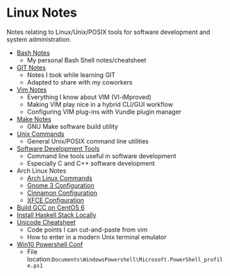 # Linux Notes
Notes relating to Linux/Unix/POSIX tools for
software development and system administration.
* [Bash Notes](BashNotes/bashNotes.txt)
  - My personal Bash Shell notes/cheatsheet
* [GIT Notes](GitNotes/gitNotes.txt)
  - Notes I took while learning GIT
  - Adapted to share with my coworkers
* [Vim Notes](VimNotes/README.md)
  - Everything I know about VIM (VI-iMproved)
  - Making VIM play nice in a hybrid CLI/GUI workflow
  - Configuring VIM plug-ins with Vundle plugin manager
* [Make Notes](MakeNotes/makeNotes.txt)
  - GNU Make software build utility
* [Unix Commands](UnixCommands/unixCommands.txt)
  - General Unix/POSIX command line utilities
* [Software Development Tools](softwareDevTools/softwareDevTools.md)
  - Command line tools useful in software development
  - Especially C and C++ software development
* Arch Linux Notes
  - [Arch Linux Commands](ArchLinuxNotes/archCommands.txt)
  - [Gnome 3 Configuration](ArchLinuxNotes/gnomeConf.md)
  - [Cinnamon Configuration](ArchLinuxNotes/cinnamonConf.txt)
  - [XFCE Configuration](ArchLinuxNotes/xfceConf.txt)
* [Build GCC on CentOS 6](CentOS6/buildGCC.txt)
* [Install Haskell Stack Locally](CentOS6/installStackLocally.txt)
* [Unicode Cheatsheet](Unicode/unicodeCheatSheet.txt)
  - Code points I can cut-and-paste from vim
  - How to enter in a modern Unix terminal emulator
* [Win10 Powershell Conf](Win10PSconf/Microsoft.PowerShell_profile.ps1)
  - File location:`Documents\WindowsPowershell\Microsoft.PowerShell_profile.ps1`
